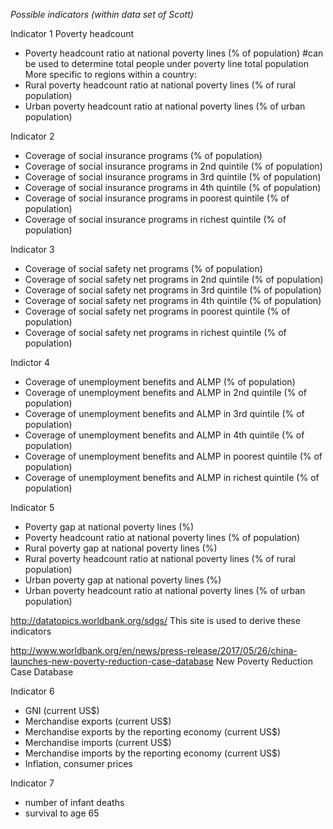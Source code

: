 *Possible indicators (within data set of Scott)*

Indicator 1
Poverty headcount
- Poverty headcount ratio at national poverty lines (% of population) #can be used to determine total people under poverty line total population
More specific to regions within a country:
- Rural poverty headcount ratio at national poverty lines (% of rural population)
- Urban poverty headcount ratio at national poverty lines (% of urban population)

Indicator 2
- Coverage of social insurance programs (% of population)
- Coverage of social insurance programs in 2nd quintile (% of population)
- Coverage of social insurance programs in 3rd quintile (% of population)
- Coverage of social insurance programs in 4th quintile (% of population)
- Coverage of social insurance programs in poorest quintile (% of population)
- Coverage of social insurance programs in richest quintile (% of population)

Indicator 3
- Coverage of social safety net programs (% of population)
- Coverage of social safety net programs in 2nd quintile (% of population)
- Coverage of social safety net programs in 3rd quintile (% of population)
- Coverage of social safety net programs in 4th quintile (% of population)
- Coverage of social safety net programs in poorest quintile (% of population)
- Coverage of social safety net programs in richest quintile (% of population)

Indictor 4
- Coverage of unemployment benefits and ALMP (% of population)
- Coverage of unemployment benefits and ALMP in 2nd quintile (% of population)
- Coverage of unemployment benefits and ALMP in 3rd quintile (% of population)    
- Coverage of unemployment benefits and ALMP in 4th quintile (% of population)
- Coverage of unemployment benefits and ALMP in poorest quintile (% of population)
- Coverage of unemployment benefits and ALMP in richest quintile (% of population)

Indicator 5
- Poverty gap at national poverty lines (%)
- Poverty headcount ratio at national poverty lines (% of population)
- Rural poverty gap at national poverty lines (%)
- Rural poverty headcount ratio at national poverty lines (% of rural population)
- Urban poverty gap at national poverty lines (%)
- Urban poverty headcount ratio at national poverty lines (% of urban population)

http://datatopics.worldbank.org/sdgs/
This site is used to derive these indicators

http://www.worldbank.org/en/news/press-release/2017/05/26/china-launches-new-poverty-reduction-case-database
New Poverty Reduction Case Database

Indicator 6
- GNI (current US$)
- Merchandise exports (current US$)
- Merchandise exports by the reporting economy (current US$)
- Merchandise imports (current US$)
- Merchandise imports by the reporting economy (current US$)
- Inflation, consumer prices


Indicator 7
- number of infant deaths
- survival to age 65
